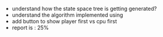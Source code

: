 - understand how the state space tree is getting generated?
- understand the algorithm implemented using
- add button to show player first vs cpu first
- report is : 25% 